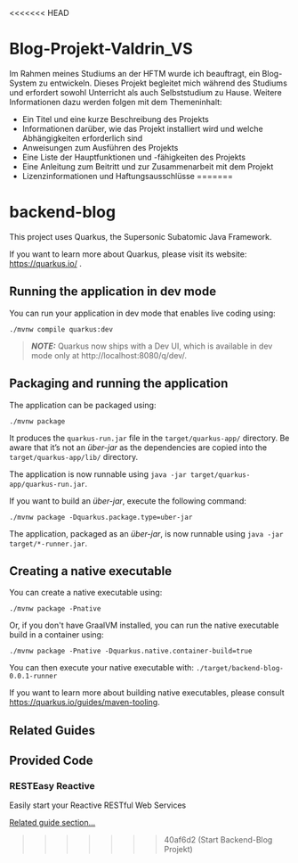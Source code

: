 <<<<<<< HEAD
# Blog-Projekt-Valdrin_VS
Im Rahmen meines Studiums an der HFTM wurde ich beauftragt, ein Blog-System zu entwickeln. Dieses Projekt begleitet mich während des Studiums und erfordert sowohl Unterricht als auch Selbststudium zu Hause. Weitere Informationen dazu werden folgen mit dem Themeninhalt:

- Ein Titel und eine kurze Beschreibung des Projekts    
- Informationen darüber, wie das Projekt installiert wird und welche Abhängigkeiten erforderlich sind      
- Anweisungen zum Ausführen des Projekts     
- Eine Liste der Hauptfunktionen und -fähigkeiten des Projekts     
- Eine Anleitung zum Beitritt und zur Zusammenarbeit mit dem Projekt     
- Lizenzinformationen und Haftungsausschlüsse
=======
# backend-blog

This project uses Quarkus, the Supersonic Subatomic Java Framework.

If you want to learn more about Quarkus, please visit its website: https://quarkus.io/ .

## Running the application in dev mode

You can run your application in dev mode that enables live coding using:
```shell script
./mvnw compile quarkus:dev
```

> **_NOTE:_**  Quarkus now ships with a Dev UI, which is available in dev mode only at http://localhost:8080/q/dev/.

## Packaging and running the application

The application can be packaged using:
```shell script
./mvnw package
```
It produces the `quarkus-run.jar` file in the `target/quarkus-app/` directory.
Be aware that it’s not an _über-jar_ as the dependencies are copied into the `target/quarkus-app/lib/` directory.

The application is now runnable using `java -jar target/quarkus-app/quarkus-run.jar`.

If you want to build an _über-jar_, execute the following command:
```shell script
./mvnw package -Dquarkus.package.type=uber-jar
```

The application, packaged as an _über-jar_, is now runnable using `java -jar target/*-runner.jar`.

## Creating a native executable

You can create a native executable using: 
```shell script
./mvnw package -Pnative
```

Or, if you don't have GraalVM installed, you can run the native executable build in a container using: 
```shell script
./mvnw package -Pnative -Dquarkus.native.container-build=true
```

You can then execute your native executable with: `./target/backend-blog-0.0.1-runner`

If you want to learn more about building native executables, please consult https://quarkus.io/guides/maven-tooling.

## Related Guides


## Provided Code

### RESTEasy Reactive

Easily start your Reactive RESTful Web Services

[Related guide section...](https://quarkus.io/guides/getting-started-reactive#reactive-jax-rs-resources)
>>>>>>> 40af6d2 (Start Backend-Blog Projekt)
